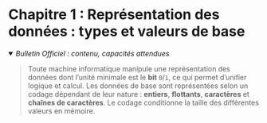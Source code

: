# Chapitre 1 : Représentation des données : types et valeurs de base
<details open>
    <summary><i>Bulletin Officiel : contenu, capacités attendues</i></summary>

> Toute machine informatique manipule une représentation des données dont l’unité minimale est le **bit** `0`/`1`, ce qui permet d’unifier logique et calcul. Les données de base sont représentées selon un codage dépendant de leur nature : **entiers**, **flottants**, **caractères** et **chaînes de caractères**. Le codage conditionne la taille des différentes valeurs en mémoire.
</details>
